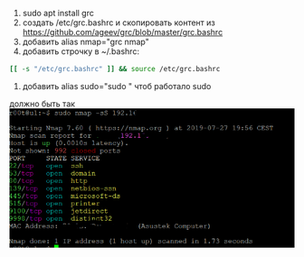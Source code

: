 1. sudo apt install grc
1. создать /etc/grc.bashrc и скопировать контент из https://github.com/ageev/grc/blob/master/grc.bashrc
1. добавить alias nmap="grc nmap"
1. добавить строчку в ~/.bashrc: 
```bash
[[ -s "/etc/grc.bashrc" ]] && source /etc/grc.bashrc
```
1. добавить alias sudo="sudo " чтоб работало sudo


должно быть так
![Лепота](https://raw.githubusercontent.com/ageev/grc/master/Capture.PNG)
